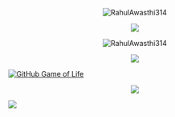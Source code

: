 <p align="center">
<img src="https://github-readme-stats.vercel.app/api?username=RahulAwasthi314&show_icons=true&theme=dark&layout=compact" alt="RahulAwasthi314" />
</p>
<p align="center">
<img src="https://github-readme-streak-stats.herokuapp.com/?user=rahulawasthi314&theme=dark&layout=compact"  />
</p>
<p align="center">
<img src="https://github-readme-stats.vercel.app/api/top-langs/?username=RahulAwasthi314&theme=dark&layout=compact" alt="RahulAwasthi314" />
</p>
<p align="center">
<img src="https://activity-graph.herokuapp.com/graph?username=rahulawasthi314&theme=dracula">
</p>


[![GitHub Game of Life](https://github4life.herokuapp.com/rahulawasthi314.gif?z=6)](https://github4life.herokuapp.com/rahulawasthi314)
<p align="center">
  <img align="center" src="https://readme-jokes.vercel.app/api?theme=dark">
 </p> 
<p>
 <img src="https://github-readme-twitter-gazf.vercel.app/api?id=rahulawasthi314&layout=wide&show_reply=off&show_retweet=on">
  </p>
